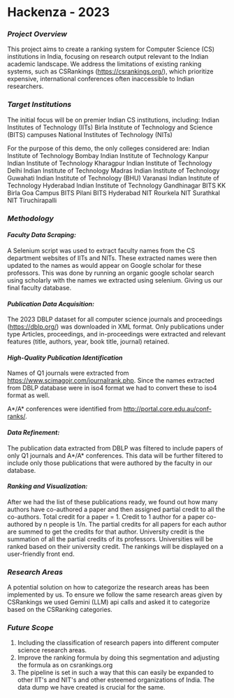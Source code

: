 # Hackenza - 2023
### *Project Overview*

This project aims to create a ranking system for Computer Science (CS) institutions in India, focusing on research output relevant to the Indian academic landscape.
We address the limitations of existing ranking systems, such as CSRankings (https://csrankings.org/), which prioritize expensive, international conferences often inaccessible to Indian researchers.


### *Target Institutions*

The initial focus will be on premier Indian CS institutions, including:
Indian Institutes of Technology (IITs)
Birla Institute of Technology and Science (BITS) campuses
National Institutes of Technology (NITs)

For the purpose of this demo, the only colleges considered are:
Indian Institute of Technology Bombay
Indian Institute of Technology Kanpur
Indian Institute of Technology Kharagpur
Indian Institute of Technology Delhi
Indian Institute of Technology Madras
Indian Institute of Technology Guwahati
Indian Institute of Technology (BHU) Varanasi
Indian Institute of Technology Hyderabad
Indian Institute of Technology Gandhinagar
BITS KK Birla Goa Campus
BITS Pilani
BITS Hyderabad
NIT Rourkela
NIT Surathkal
NIT Tiruchirapalli

### *Methodology*

#### *Faculty Data Scraping:*

A Selenium script was used to extract faculty names from the CS department websites of IITs and NITs. These extracted names were then updated to the names as would appear on Google scholar for these professors. This was done by running an organic google scholar search using scholarly with the names we extracted using selenium. Giving us our final faculty database.

#### *Publication Data Acquisition:*
The 2023 DBLP dataset for all computer science journals and proceedings (https://dblp.org/) was downloaded in XML format.
Only publications under type Articles, proceedings, and in-proceedings were extracted and relevant features (title, authors, year, book title, journal) retained.

#### *High-Quality Publication Identification*
Names of Q1 journals were extracted from https://www.scimagojr.com/journalrank.php. Since the names extracted from DBLP database were in iso4 format we had to convert these to iso4 format as well.

A*/A* conferences were identified from http://portal.core.edu.au/conf-ranks/.

#### *Data Refinement:*

The publication data extracted from DBLP was filtered to include papers of only Q1 journals and A*/A* conferences.
This data will be further filtered to include only those publications that were authored by the faculty in our database.

#### *Ranking and Visualization:*

After we had the list of these publications ready, we found out how many authors have co-authored a paper and then assigned partial credit to all the co-authors.
Total credit for a paper = 1.
Credit to 1 author for a paper co-authored by n people is 1/n.
The partial credits for all papers for each author are summed to get the credits for that author.
University credit is the summation of all the partial credits of its professors.
Universities will be ranked based on their university credit.
The rankings will be displayed on a user-friendly front end.

### *Research Areas*
A potential solution on how to categorize the research areas has been implemented by us. To ensure we follow the same research areas given by CSRankings we used Gemini (LLM) api calls and asked it to categorize based on the CSRanking categories. 

### *Future Scope*
1. Including the classification of research papers into different computer science research areas.
2. Improve the ranking formula by doing this segmentation and adjusting the formula as on csrankings.org
3. The pipeline is set in such a way that this can easily be expanded to other IIT's and NIT's and other esteemed organizations of India. The data dump we have created is crucial for the same.
